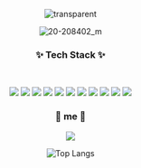 <div align="center">
  
  
<!-- ### Hi there😀   -->
![transparent](https://capsule-render.vercel.app/api?type=transparent&fontColor=feffe8&text=SeoYeong+Joo&height=150&fontSize=60&desc&descAlignY=75&descAlign=60)
  
<!-- ![20-208402_m](https://media3.giphy.com/media/63MSL8tQzUI1POrteY/giphy.gif)</br> -->
![20-208402_m](https://media3.giphy.com/media/emBM8GmvXcNdQEBEoI/giphy.gif?cid=ecf05e47l4r648xjvm0vdm9uqdipkn2iavuxh4p1o0gtbwuh&rid=giphy.gif&ct=g)</br>
<!-- ![20-208402_m](https://media2.giphy.com/media/8ke9tEXRDIJgY/giphy.gif?cid=ecf05e47zvoixy94v0rs2u9fgcm7ieleivrt3r298q0bog1b&rid=giphy.gif&ct=g)</br>
![20-208402_m](https://media2.giphy.com/media/fx2jvcDYceRDE9BC5s/giphy.gif?cid=ecf05e4701n2v677rncbyn67dysp0somnehfuua4xxc82d9o&rid=giphy.gif&ct=g)</br>
![20-208402_m](https://media1.giphy.com/media/l4FGps2R0jE92cyOY/giphy.gif?cid=ecf05e47wd4agnirxu1uuymdjmtrlxpk7mt711bw1rrhevyx&rid=giphy.gif&ct=g)</br>
![20-208402_m](https://media4.giphy.com/media/xTeWOVI8shjIDTq9Yk/giphy.gif?cid=ecf05e47zi9jrotu82bz1vjpfhbrfmwbprjoh9jaa0v5mw57&rid=giphy.gif&ct=g)</br>
![20-208402_m](https://media0.giphy.com/media/suymzXyDbuEPC/giphy.gif?cid=ecf05e478cembgjy8gf3j47bpn4ikql1xj5px3ovaq0aodp9&rid=giphy.gif&ct=g)</br>
![20-208402_m](https://media1.giphy.com/media/4TmLKfeYOuO2c/giphy.gif?cid=ecf05e47cqvuazxyqor3sgk7u66y6v4kwgvihqqs48jy2ft2&rid=giphy.gif&ct=g)</br> -->

<h3 align="center"><b>✨  Tech Stack ✨</b></h3></br>
<p>
<img src="https://img.shields.io/badge/HTML5-E34F26?style=flat-badge&logo=HTML5&logoColor=white"/></a>
<img src="https://img.shields.io/badge/CSS3-1572B6?style=flat-badge&logo=CSS3&logoColor=white"/></a>  
<img src="https://img.shields.io/badge/JavaScript-F7DF1E?style=flat-badge&logo=JavaScript&logoColor=white"/></a>  
<img src="https://img.shields.io/badge/Python-3776AB?style=flat-badge&logo=Python&logoColor=white"/></a>  
<img src="https://img.shields.io/badge/MySQL-4479A1?style=flat-badge&logo=MySQL&logoColor=white"/></a>   
<img src="https://img.shields.io/badge/Oracle DB-F80000?style=flat-badge&logo=MySQL&logoColor=white"/></a>
<img src="https://img.shields.io/badge/Java-007396?style=flat-badge&logo=Java&logoColor=white"/>
<img src="https://img.shields.io/badge/JSP-007396?style=flat-badge&logo=Java&logoColor=white"/></a>
<img src="https://img.shields.io/badge/C-A8B9CC?style=flat-badge&logo=c&logoColor=white"/></a>
<img src="https://img.shields.io/badge/Photoshop-31A8FF?style=flat-badge&logo=adobephotoshop&logoColor=white"/></a>
 <img src="https://img.shields.io/badge/Android-3DDC84?style=flat-badge&logo=Android&logoColor=white"/><br>
</p>

<h3>🤍 me 🤍</h3>
<p>
<a href="https://www.instagram.com/sy._.0829/"> <img src="https://img.shields.io/badge/Instagram-E4405F?style=flat-badge&logo=instagram&logoColor=white" /></a><br>

![Top Langs](https://github-readme-stats.vercel.app/api/top-langs/?username=yeong0829&layout=compact&theme=dark)<br>
<!-- ![Anurag's GitHub stats](https://github-readme-stats.vercel.app/api?username=yeong0829&theme=highcontrast) -->

<!-- 
<a href="https://hits.seeyoufarm.com"><img src="https://hits.seeyoufarm.com/api/count/incr/badge.svg?url=https%3A%2F%2Fgithub.com%2Fyeong431%2Fyeong431.git&count_bg=%23F7F14E&title_bg=%231B1717&icon=github.svg&icon_color=%23E7E7E7&title=hits&edge_flat=false"/></a> -->

</div>
<!--
**yeong431/yeong** 0829 a ✨ _special_ ✨ repository because its `README.md` (this file) appears on your GitHub profi

Here are some ideas to get you started:

- 🔭 I’m currently working on ...
- 🌱 I’m currently learning ...
- 👯 I’m looking to collaborate on ...
- 🤔 I’m looking for help with ...
- 💬 Ask me about ...
- 📫 How to reach me: ...
- 😄 Pronouns: ...
- ⚡ Fun fact: ...
-->
